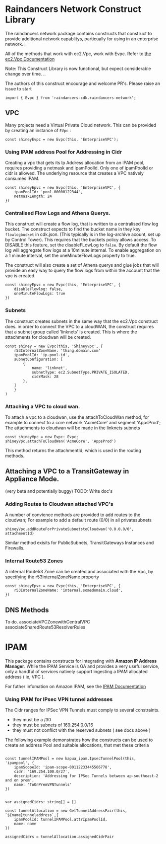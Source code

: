 # Raindancers Network Construct Library

The raindancers network package contains  constructs that construct to provide additional network capablitys, particually for using in an enterprise network. .

All of the methods that work with ec2.Vpc, work with Evpc.   Refer to [the ec2.Vpc Documentation](https://docs.aws.amazon.com/cdk/api/v2/docs/aws-cdk-lib.aws_ec2-readme.html)

Note: This Construct Library is now functional, but expect considerable change over time. ..

The authors of this construct encourage and welcome PR's.  Please raise an issue to start

```
import { Evpc } from 'raindancers-cdk.raindancers-network';
```

## VPC

Many projects need a Virtual Private Cloud network.  This can be provided by creating an instance of `EVpc` :

```
const shineyEvpc = new Evpc(this, 'EnterpriseVPC');
```

### Using IPAM address Pool for Addressing in Cidr

Creating a vpc that gets its Ip Address allocation from an IPAM pool, requires providing a netmask and ipamPoolId.  Only one of ipamPoolId or cidr is allowed.    The underlying resource that creates a VPC natively consumes IPAM.

```
const shineyEpvc = new Evpc(this, 'EnterpriseVPC', {
	ipamPoolId: 'pool-00000122344',
	netmaskLength: 24
})
```

### Centralised Flow Logs and Athena Querys.

This construct will create a flow log, that is written to a centralised flow log bucket. The construct expects to find the bucket name in they key `flowlogbucket` in cdk.json. (This typically is in the log-archive acount, set up by Control Tower). This requires that the buckets policy allows access. To DISABLE this feature, set the disableFLowLog to `false`.  By default the flow log will aggregate flow logs at a 10minute internal.  To enable aggregation on a 1 minute interval, set the oneMinuteFlowLogs property to true.

The construct will also create a set of Athena querys and glue jobs that will provide an easy way to query the flow logs from within the account that the vpc is created.

```
const shineyEpvc = new Evpc(this, 'EnterpriseVPC', {
	disableFlowlog: false,
	oneMinuteFlowLogs: true
})
```

### Subnets

The construct creates subnets in the same way that the ec2.Vpc construct does.   in order to connect the VPC to a cloudWAN, the construct requires that a subnet group called 'linknets' is created.  This is where the attachments for cloudwan will be created.

```
const shiney = new Evpc(this, 'Shineyvpc', {
	r53InternalZoneName: 'thing.domain.com'
	ipamPoolId: 'ip-pool-id',
	subnetConfiguration: [
		{
			name: 'linknet',
			subnetType: ec2.SubnetType.PRIVATE_ISOLATED,
			cidrMask: 28
		},
	]
	}
)
```

### Attaching a VPC to cloud wan.

To attach a vpc to a cloudwan, use the attachToCloudWan method, for example to connect to a core network 'AcmeCore' and segment 'AppsProd';  The attachments to cloudwan will be made in the linknets subnets

```
const shineyVpc = new Evpc: Evpc;
shineyVpc.attachToCloudWan('AcmeCore', 'AppsProd')
```

This method returns the attachmentId, which is used in the routing methods.

## Attaching a VPC to a TransitGateway in Appliance Mode.

(very beta and potentially buggy)
TODO: Write doc's

### Adding Routes to Cloudwan attached VPC's

A number of convience methods are provided to add routes to the cloudwan; For example to add a default route (0/0) in all privatesubnets

```
shineyVpc.addRouteForPrivateSubnetstoCloudwan('0.0.0.0/0', attachmentId)
```

Similar method exisits for PublicSubnets, TransitGateways Instances and Firewalls.

### Internal Route53 Zones

A internal Route53 Zone can be created and associated with the Vpc, by specifying the r53InternalZoneName property

```
const shineyEpvc = new Evpc(this, 'EnterpriseVPC', {
	r53InternalZoneName: 'internal.somedomain.cloud',
})
```

## DNS Methods

To do.
associateVPCZonewithCentralVPC
associateSharedRoute53ResolverRules

# IPAM

This package contains constructs for integrating with **Amazon IP Address Manager**.  While the IPAM Service is GA and provides a very useful service, only a handful of services natively support ingesting a IPAM allocated address ( ie, VPC ).

For futher infomation on Amazon IPAM, see the [IPAM Documentation](https://docs.aws.amazon.com/vpc/latest/ipam/getting-started-ipam.html)

### Using IPAM for IPsec VPN tunnel addresses

The Cidr ranges for IPSec VPN Tunnels must comply to several constraints.

* they must be a /30
* they must be subnets of 169.254.0.0/16
* they must not conflict with the reserved subnets ( see docs above )

The following example demonstrates how the constructs can be used to create an address Pool and suitable allocations, that met these criteria

```

const tunnelIPAMPool = new kapua_ipam.IpsecTunnelPool(this, 'ipampool', {
	ipamScopeId: 'ipam-scope-00112233445566778',
	cidr: '169.254.100.0/27',
	description: 'Addressing for IPSec Tunnels between ap-southeast-2 and on prem',
	name: 'ToOnPremVPNTunnels'
})


var assignedCidrs: string[] = []

const tunnelAllocation = new GetTunnelAddressPair(this, `${name}tunneladdress`,{
	ipamPoolId: tunnelIPAMPool.attrIpamPoolId,
	name: name
})

assignedCidrs = tunnelAllocation.assignedCidrPair

```
